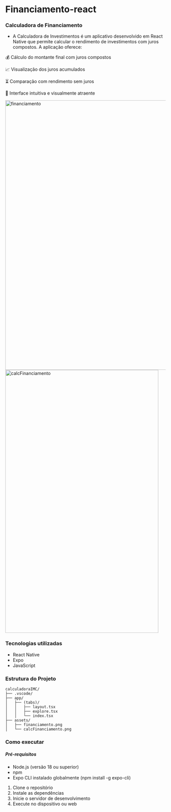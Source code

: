 # Financiamento-react

### Calculadora de Financiamento

 - A Calculadora de Investimentos é um aplicativo desenvolvido em React Native que permite calcular o rendimento de investimentos com juros compostos. A aplicação oferece:

💰 Cálculo do montante final com juros compostos

📈 Visualização dos juros acumulados

⏳ Comparação com rendimento sem juros

🎀 Interface intuitiva e visualmente atraente

<img width="1907" height="848" alt="financiamento" src="https://github.com/user-attachments/assets/5a9dc6ae-16d1-4bcc-b120-de221e0b8713" />
<img width="481" height="827" alt="calcFinanciamento" src="https://github.com/user-attachments/assets/dfac612b-d9fe-4b46-8a3e-7999ccc9c288" />


### Tecnologias utilizadas

- React Native
- Expo
- JavaScript

### Estrutura do Projeto

```
calculadoraIMC/
├── .vscode/            
├── app/               
│   ├── (tabs)/        
│   │   ├── layout.tsx 
│   │   ├── explore.tsx 
│   │   └── index.tsx            
├── assets/
│   ├── financiamento.png   
│   └── calcFinanciamento.png
```

### Como executar 

##### Pré-requisitos

- Node.js (versão 18 ou superior)
- npm
- Expo CLI instalado globalmente (npm install -g expo-cli)

1. Clone o repositório
2. Instale as dependências
3. Inicie o servidor de desenvolvimento
4. Execute no dispositivo ou web
